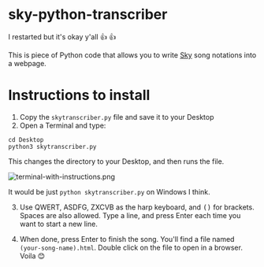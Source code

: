 # sky-python-transcriber
I restarted but it's okay y'all :+1: :+1:

This is piece of Python code that allows you to write [Sky](https://thatgamecompany.com/sky) song notations into a webpage.

# Instructions to install


1. Copy the `skytranscriber.py` file and save it to your Desktop
2. Open a Terminal and type: 

```
cd Desktop
python3 skytranscriber.py
```

This changes the directory to your Desktop, and then runs the file.

![terminal-with-instructions.png](https://github.com/t1-tracey/sky-python-transcriber/blob/master/terminal-with-instructions.png)

It would be just `python skytranscriber.py` on Windows I think.

3. Use QWERT, ASDFG, ZXCVB as the harp keyboard, and <kbd>(</kbd><kbd>)</kbd> for brackets. Spaces are also allowed. Type a line, and press Enter each time you want to start a new line.



4. When done, press Enter to finish the song. You'll find a file named `(your-song-name).html`. Double click on the file to open in a browser. Voila :blush:

